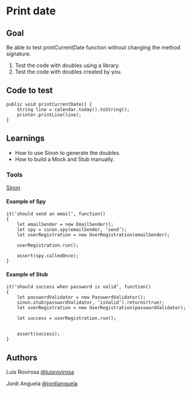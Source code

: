 # Print date
## Goal
Be able to test printCurrentDate function without changing the method signature.

1. Test the code with doubles using a library.
2. Test the code with doubles created by you.
## Code to test
	public void printCurrentDate() {
		String line = calendar.today().toString();
		printer.printLine(line);
	}
## Learnings
* How to use Sinon to generate the doubles.
* How to build a Mock and Stub manually.

### Tools
[Sinon](https://sinonjs.org/)

#### Example of Spy	

    it(‘should send an email’, function()
    {
        let emailSender = new EmailSender();
        let spy = sinon.spy(emailSender, ‘send’);
        let userRegistration = new UserRegistration(emailSender);

        userRegistration.run();

        assert(spy.calledOnce);
    }
#### Example of Stub    
    it(‘should success when password is valid’, function()
    {
        let passwordValidator = new PasswordValidator();
        sinon.stub(passwordValidator, ‘isValid’).returns(true);
        let userRegistration = new UserRegistration(passwordValidator);
    
        let success = userRegistration.run();
    
    
        assert(success);
    }

## Authors
Luis Rovirosa [@luisrovirosa](https://www.twitter.com/luisrovirosa)

Jordi Anguela [@jordianguela](https://www.twitter.com/jordianguela)